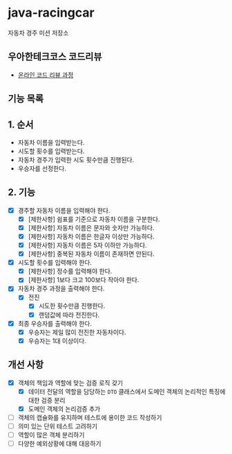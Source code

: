 # java-racingcar

자동차 경주 미션 저장소

## 우아한테크코스 코드리뷰

- [온라인 코드 리뷰 과정](https://github.com/woowacourse/woowacourse-docs/blob/master/maincourse/README.md)



## 기능 목록

## 1. 순서

- 자동차 이름을 입력받는다.
- 시도할 횟수를 입력받는다.
- 자동차 경주가 입력한 시도 횟수만큼 진행된다.
- 우승자를 선정한다.


## 2. 기능
  - [x] 경주할 자동차 이름을 입력해야 한다.
    - [x] [제한사항] 쉼표를 기준으로 자동차 이름을 구분한다.
    - [x] [제한사항] 자동차 이름은 문자와 숫자만 가능하다.
    - [x] [제한사항] 자동차 이름은 한글자 이상만 가능하다.
    - [x] [제한사항] 자동차 이름은 5자 이하만 가능하다.
    - [x] [제한사항] 중복된 자동차 이름이 존재하면 안된다.
  - [x] 시도할 횟수를 입력해야 한다.
    - [x] [제한사항] 정수를 입력해야 한다.
    - [x] [제한사항] 1보다 크고 100보다 작아야 한다.
  - [x] 자동차 경주 과정을 출력해야 한다.
    - [x] 전진
      - [x] 시도한 횟수만큼 진행한다.
      - [x] 랜덤값에 따라 전진한다.
  - [x] 최종 우승자를 출력해야 한다.
    - [x] 우승자는 제일 많이 전진한 자동차이다.
    - [x] 우승자는 1대 이상이다.

## 개선 사항
- [x] 객체의 책임과 역할에 맞는 검증 로직 갖기
  - [x] 데이터 전달의 역할을 담당하는 `DTO` 클래스에서 도메인 객체의 논리적인 특징에 대한 검증 분리
  - [x] 도메인 객체의 논리검증 추가
- [ ] 객체의 캡슐화를 유지하며 테스트에 용이한 코드 작성하기
- [ ] 의미 있는 단위 테스트 고려하기
- [ ] 역할이 많은 객체 분리하기
- [ ] 다양한 예외상황에 대해 대응하기
